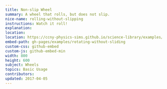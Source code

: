 ```yaml
---
title: Non-slip Wheel
summary: A wheel that rolls, but does not slip.
nice-name: rolling-without-slipping
instructions: Watch it roll!
explanation:
location: 
location: https://ccny-physics-sims.github.io/science-library/examples/rotating-without-sliding
embed-path: gh-pages/examples/rotating-without-sliding
custom-css: github-embed
custom-js: github-embed-min
width: 800
height: 600
subject: Wheels
topics: Basic Usage
contributors:
updated: 2017-04-05
---
```

